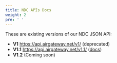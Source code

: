 ```yaml
---
title: NDC APIs Docs
weight: 2
pre: ' '
---
```


These are existing versions of our NDC JSON API:

* **V1** https://api.airgateway.net/v1/ (deprecated)
* **V1.1** https://api.airgateway.net/v1.1/ ([docs](https://api.airgateway.net/v1.1/swagger-ui/))
* **V1.2** (Coming soon)
